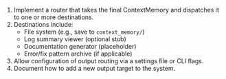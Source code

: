 1. Implement a router that takes the final ContextMemory and dispatches it to one or more destinations.
2. Destinations include:
   - File system (e.g., save to `context_memory/`)
   - Log summary viewer (optional stub)
   - Documentation generator (placeholder)
   - Error/fix pattern archive (if applicable)
3. Allow configuration of output routing via a settings file or CLI flags.
4. Document how to add a new output target to the system.
